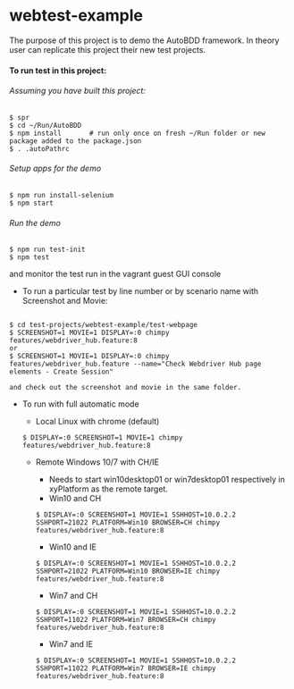 # webtest-example

The purpose of this project is to demo the AutoBDD framework. In theory user can replicate this project their new test projects.

#### To run test in this project:

###### Assuming you have built this project:
```
$ spr
$ cd ~/Run/AutoBDD
$ npm install       # run only once on fresh ~/Run folder or new package added to the package.json
$ . .autoPathrc
```

###### Setup apps for the demo
```
$ npm run install-selenium
$ npm start
```

###### Run the demo
```
$ npm run test-init
$ npm test
```

and monitor the test run in the vagrant guest GUI console
* To run a particular test by line number or by scenario name with Screenshot and Movie:
```

$ cd test-projects/webtest-example/test-webpage
$ SCREENSHOT=1 MOVIE=1 DISPLAY=:0 chimpy features/webdriver_hub.feature:8
or
$ SCREENSHOT=1 MOVIE=1 DISPLAY=:0 chimpy features/webdriver_hub.feature --name="Check Webdriver Hub page elements - Create Session"
```
    and check out the screenshot and movie in the same folder.

* To run with full automatic mode

    * Local Linux with chrome (default)
    ```
    $ DISPLAY=:0 SCREENSHOT=1 MOVIE=1 chimpy features/webdriver_hub.feature:8
    ```

    * Remote Windows 10/7 with CH/IE
        * Needs to start win10desktop01 or win7desktop01 respectively in xyPlatform as the remote target.
        * Win10 and CH
        ```
        $ DISPLAY=:0 SCREENSHOT=1 MOVIE=1 SSHHOST=10.0.2.2 SSHPORT=21022 PLATFORM=Win10 BROWSER=CH chimpy features/webdriver_hub.feature:8
        ```

        * Win10 and IE
        ```
        $ DISPLAY=:0 SCREENSHOT=1 MOVIE=1 SSHHOST=10.0.2.2 SSHPORT=21022 PLATFORM=Win10 BROWSER=IE chimpy features/webdriver_hub.feature:8
        ```

        * Win7 and CH
        ```
        $ DISPLAY=:0 SCREENSHOT=1 MOVIE=1 SSHHOST=10.0.2.2 SSHPORT=11022 PLATFORM=Win7 BROWSER=CH chimpy features/webdriver_hub.feature:8
        ```

        * Win7 and IE
        ```
        $ DISPLAY=:0 SCREENSHOT=1 MOVIE=1 SSHHOST=10.0.2.2 SSHPORT=11022 PLATFORM=Win7 BROWSER=IE chimpy features/webdriver_hub.feature:8        
        ```


